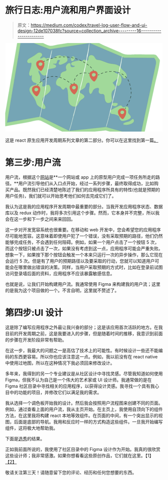 # 旅行日志:用户流和用户界面设计

> 原文：<https://medium.com/codex/travel-log-user-flow-and-ui-design-12de107038fc?source=collection_archive---------16----------------------->

![](img/5bea2edf4b3b8802609c515090c26206.png)

这是 react 原生应用开发周期系列文章的第二部分。你可以在这里找到第一篇[。](/p/5182fbe9ffc1)

# 第三步:用户流

用户流，根据这个[网站](https://www.optimizely.com/optimization-glossary/user-flow/#:~:text=What%20is%20user%20flow%3F,such%20as%20purchasing%20a%20product)是**一个网站或 app 上的原型用户完成一项任务所走的路径。**用户流引导他们从入口点开始，经过一系列步骤，最终取得成功，比如购买产品。既然我们已经清楚地陈述了我们的应用程序所具有的特性(也就是预期的用户任务)，我们就可以开始思考他们如何去完成它们了。

我认为这是我的应用程序开发周期中最重要的部分。当我开发应用程序状态、数据库以及 redux 动作时，我将多次引用这个步骤。然而，它本身并不完整，所以我会在这一步和下一步之间来来回回。

这一步对开发宽容系统也很重要。在移动和 web 开发中，您会希望您的应用程序尽可能地宽容。这意味着即使用户犯了一个错误，没有采取预期的路径，他们仍然能够完成任务，不会遇到任何阻碍。例如，如果一个用户点击了一个按钮 5 次，而这个按钮只被点击了一次，如果没有考虑到这一点，应用程序可能会严重失败。想象一下，如果按下那个按钮会触发一个本来只运行一次的异步操作，那么它现在会运行 5 次。但是有了用户的预期路径以及要采取的行动，您就可以知道用户可能会在哪里做出错误的决策。同样，当用户采取预期的方式时，比如在登录前试图访问登录墙后面的资料，应用程序不应该暴露敏感信息。

也就是说，让我们开始构建用户流。我通常使用 Figma 来构建我的用户流；这里的是我为这个项目做的一个。不言自明，这里就不赘述了。

# **第四步:UI 设计**

这是除了编写应用程序之外最让我兴奋的部分；这是该应用首次活跃的地方。在我目前的开发周期之前，这是我要进入的步骤，但是随着时间的推移，我意识到前面的步骤在开发阶段非常有帮助。

在这一步，我最大的问题之一是高估了技术上的可能性。有时候设计一些还不能编码的东西更容易。所以你也应该注意这一点。例如，我以前没有在 react native 中使用过地图，所以在这种情况下我必须回来修改设计。

多年来，我得到的另一个专业建议是从社区设计中寻找灵感。尽管我知道如何使用 Figma，但我不认为自己是一个伟大的艺术家或 UI 设计师。我通常做的是在 Figma 社区目录中寻找相关的应用程序，以获得设计灵感。我寻找一个具有我心目中的功能的项目，并修改它们以满足我的需求。

我从选择一个调色板开始我的设计。然后我会按照用户流程图来创建不同的页面。例如，通过查看上面的用户流，我从主页开始。在主页上，我使用自顶向下的组件方法，在这里我将构建 react 本地等效组件。在页面的中间，有一个突出显示的视图，后面是底部的导航。我用和反应时一样的方式构造这些组件。一旦我开始编写组件，这将极大地帮助我。

下面是[选秀](https://www.figma.com/file/GUztkJmqDVu99rJKMz4iyA/Travel-Log?node-id=0%3A1)的结果。

正如我前面所说的，我使用了社区目录中的 Figma 设计作为开始。我真的很欣赏这些设计师；我非常感激。如果你想看看这些原创作品，它们就在这里。【1】[【2】](https://www.figma.com/community/file/1144829179416931304)

敬请关注第三天！请随意留下您的评论、经历和任何您想要的东西。